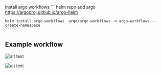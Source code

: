 Install argo workflows
    ```
    helm repo add argo https://argoproj.github.io/argo-helm

    helm install argo-workflows  argo/argo-workflows -n argo-workflows --create-namespace
    ```

## Example workflow

![alt text](<Screenshot 2025-04-17 at 2.03.12 AM.png>)

![alt text](<Screenshot 2025-04-17 at 2.04.10 AM.png>)
